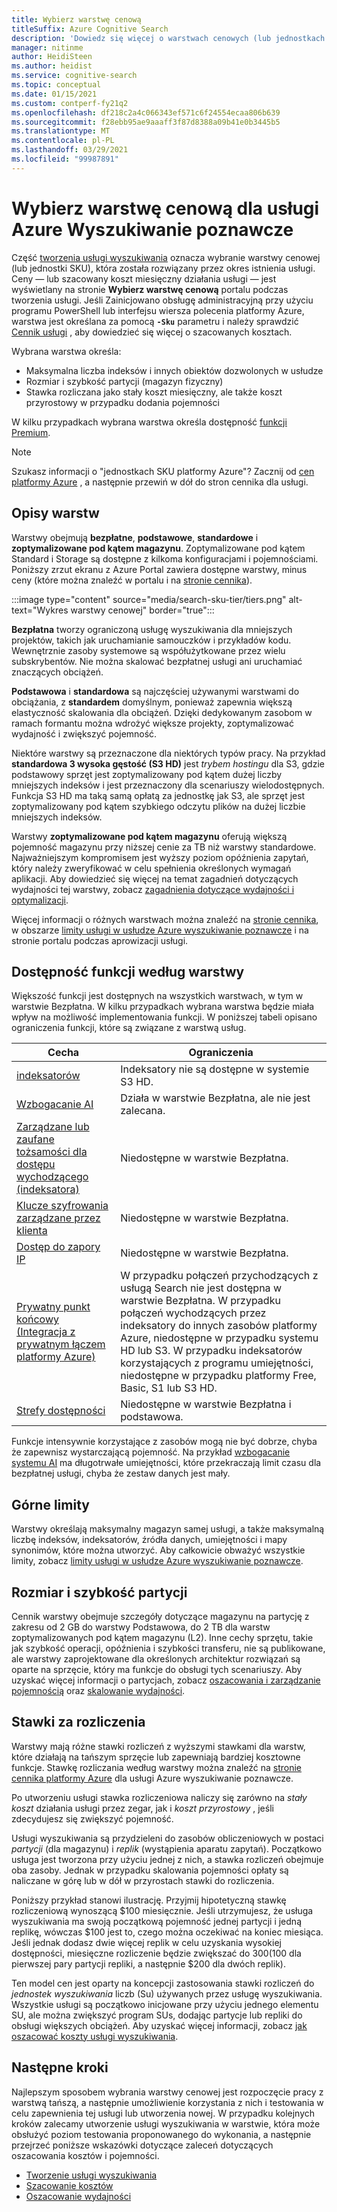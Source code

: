 ```yaml
---
title: Wybierz warstwę cenową
titleSuffix: Azure Cognitive Search
description: 'Dowiedz się więcej o warstwach cenowych (lub jednostkach SKU) dla usługi Azure Wyszukiwanie poznawcze. Usługa wyszukiwania może być obsługiwana w następujących warstwach: bezpłatna, podstawowa i standardowa. Standard jest dostępny w różnych konfiguracjach zasobów i poziomach pojemności.'
manager: nitinme
author: HeidiSteen
ms.author: heidist
ms.service: cognitive-search
ms.topic: conceptual
ms.date: 01/15/2021
ms.custom: contperf-fy21q2
ms.openlocfilehash: df218c2a4c066343ef571c6f24554ecaa806b639
ms.sourcegitcommit: f28ebb95ae9aaaff3f87d8388a09b41e0b3445b5
ms.translationtype: MT
ms.contentlocale: pl-PL
ms.lasthandoff: 03/29/2021
ms.locfileid: "99987891"
---
```

# <a name="choose-a-pricing-tier-for-azure-cognitive-search"></a>Wybierz warstwę cenową dla usługi Azure Wyszukiwanie poznawcze

Część [tworzenia usługi wyszukiwania](search-create-service-portal.md) oznacza wybranie warstwy cenowej (lub jednostki SKU), która została rozwiązany przez okres istnienia usługi. Ceny — lub szacowany koszt miesięczny działania usługi — jest wyświetlany na stronie **Wybierz warstwę cenową** portalu podczas tworzenia usługi. Jeśli Zainicjowano obsługę administracyjną przy użyciu programu PowerShell lub interfejsu wiersza polecenia platformy Azure, warstwa jest określana za pomocą **`-Sku`** parametru i należy sprawdzić [Cennik usługi](https://azure.microsoft.com/pricing/details/search/) , aby dowiedzieć się więcej o szacowanych kosztach.

Wybrana warstwa określa:

+ Maksymalna liczba indeksów i innych obiektów dozwolonych w usłudze
+ Rozmiar i szybkość partycji (magazyn fizyczny)
+ Stawka rozliczana jako stały koszt miesięczny, ale także koszt przyrostowy w przypadku dodania pojemności

W kilku przypadkach wybrana warstwa określa dostępność [funkcji Premium](#premium-features).

> [!NOTE]
> Szukasz informacji o "jednostkach SKU platformy Azure"? Zacznij od [cen platformy Azure](https://azure.microsoft.com/pricing/) , a następnie przewiń w dół do stron cennika dla usługi.

## <a name="tier-descriptions"></a>Opisy warstw

Warstwy obejmują **bezpłatne**, **podstawowe**, **standardowe** i **zoptymalizowane pod kątem magazynu**. Zoptymalizowane pod kątem Standard i Storage są dostępne z kilkoma konfiguracjami i pojemnościami. Poniższy zrzut ekranu z Azure Portal zawiera dostępne warstwy, minus ceny (które można znaleźć w portalu i na [stronie cennika](https://azure.microsoft.com/pricing/details/search/)). 

:::image type="content" source="media/search-sku-tier/tiers.png" alt-text="Wykres warstwy cenowej" border="true":::

**Bezpłatna** tworzy ograniczoną usługę wyszukiwania dla mniejszych projektów, takich jak uruchamianie samouczków i przykładów kodu. Wewnętrznie zasoby systemowe są współużytkowane przez wielu subskrybentów. Nie można skalować bezpłatnej usługi ani uruchamiać znaczących obciążeń.

**Podstawowa** i **standardowa** są najczęściej używanymi warstwami do obciążania, z **standardem** domyślnym, ponieważ zapewnia większą elastyczność skalowania dla obciążeń. Dzięki dedykowanym zasobom w ramach formantu można wdrożyć większe projekty, zoptymalizować wydajność i zwiększyć pojemność.

Niektóre warstwy są przeznaczone dla niektórych typów pracy. Na przykład **standardowa 3 wysoka gęstość (S3 HD)** jest *trybem hostingu* dla S3, gdzie podstawowy sprzęt jest zoptymalizowany pod kątem dużej liczby mniejszych indeksów i jest przeznaczony dla scenariuszy wielodostępnych. Funkcja S3 HD ma taką samą opłatą za jednostkę jak S3, ale sprzęt jest zoptymalizowany pod kątem szybkiego odczytu plików na dużej liczbie mniejszych indeksów.

Warstwy **zoptymalizowane pod kątem magazynu** oferują większą pojemność magazynu przy niższej cenie za TB niż warstwy standardowe. Najważniejszym kompromisem jest wyższy poziom opóźnienia zapytań, który należy zweryfikować w celu spełnienia określonych wymagań aplikacji. Aby dowiedzieć się więcej na temat zagadnień dotyczących wydajności tej warstwy, zobacz [zagadnienia dotyczące wydajności i optymalizacji](search-performance-optimization.md).

Więcej informacji o różnych warstwach można znaleźć na [stronie cennika](https://azure.microsoft.com/pricing/details/search/), w obszarze [limity usługi w usłudze Azure wyszukiwanie poznawcze](search-limits-quotas-capacity.md) i na stronie portalu podczas aprowizacji usługi.

<a name="premium-features"></a>

## <a name="feature-availability-by-tier"></a>Dostępność funkcji według warstwy

Większość funkcji jest dostępnych na wszystkich warstwach, w tym w warstwie Bezpłatna. W kilku przypadkach wybrana warstwa będzie miała wpływ na możliwość implementowania funkcji. W poniższej tabeli opisano ograniczenia funkcji, które są związane z warstwą usług.

| Cecha | Ograniczenia |
|---------|-------------|
| [indeksatorów](search-indexer-overview.md) | Indeksatory nie są dostępne w systemie S3 HD.  |
| [Wzbogacanie AI](search-security-manage-encryption-keys.md) | Działa w warstwie Bezpłatna, ale nie jest zalecana. |
| [Zarządzane lub zaufane tożsamości dla dostępu wychodzącego (indeksatora)](search-howto-managed-identities-data-sources.md) | Niedostępne w warstwie Bezpłatna.|
| [Klucze szyfrowania zarządzane przez klienta](search-security-manage-encryption-keys.md) | Niedostępne w warstwie Bezpłatna. |
| [Dostęp do zapory IP](service-configure-firewall.md) | Niedostępne w warstwie Bezpłatna. |
| [Prywatny punkt końcowy (Integracja z prywatnym łączem platformy Azure)](service-create-private-endpoint.md) | W przypadku połączeń przychodzących z usługą Search nie jest dostępna w warstwie Bezpłatna. W przypadku połączeń wychodzących przez indeksatory do innych zasobów platformy Azure, niedostępne w przypadku systemu HD lub S3. W przypadku indeksatorów korzystających z programu umiejętności, niedostępne w przypadku platformy Free, Basic, S1 lub S3 HD.| 
| [Strefy dostępności](search-performance-optimization.md) | Niedostępne w warstwie Bezpłatna i podstawowa. |

Funkcje intensywnie korzystające z zasobów mogą nie być dobrze, chyba że zapewnisz wystarczającą pojemność. Na przykład [wzbogacanie systemu AI](cognitive-search-concept-intro.md) ma długotrwałe umiejętności, które przekraczają limit czasu dla bezpłatnej usługi, chyba że zestaw danych jest mały.

## <a name="upper-limits"></a>Górne limity

Warstwy określają maksymalny magazyn samej usługi, a także maksymalną liczbę indeksów, indeksatorów, źródła danych, umiejętności i mapy synonimów, które można utworzyć. Aby całkowicie obważyć wszystkie limity, zobacz [limity usługi w usłudze Azure wyszukiwanie poznawcze](search-limits-quotas-capacity.md). 

## <a name="partition-size-and-speed"></a>Rozmiar i szybkość partycji

Cennik warstwy obejmuje szczegóły dotyczące magazynu na partycję z zakresu od 2 GB do warstwy Podstawowa, do 2 TB dla warstw zoptymalizowanych pod kątem magazynu (L2). Inne cechy sprzętu, takie jak szybkość operacji, opóźnienia i szybkości transferu, nie są publikowane, ale warstwy zaprojektowane dla określonych architektur rozwiązań są oparte na sprzęcie, który ma funkcje do obsługi tych scenariuszy. Aby uzyskać więcej informacji o partycjach, zobacz [oszacowania i zarządzanie pojemnością](search-capacity-planning.md) oraz [skalowanie wydajności](search-performance-optimization.md).

## <a name="billing-rates"></a>Stawki za rozliczenia

Warstwy mają różne stawki rozliczeń z wyższymi stawkami dla warstw, które działają na tańszym sprzęcie lub zapewniają bardziej kosztowne funkcje. Stawkę rozliczania według warstwy można znaleźć na [stronie cennika platformy Azure](https://azure.microsoft.com/pricing/details/search/) dla usługi Azure wyszukiwanie poznawcze.

Po utworzeniu usługi stawka rozliczeniowa naliczy się zarówno na *stały koszt* działania usługi przez zegar, jak i *koszt przyrostowy* , jeśli zdecydujesz się zwiększyć pojemność.

Usługi wyszukiwania są przydzieleni do zasobów obliczeniowych w postaci *partycji* (dla magazynu) i *replik* (wystąpienia aparatu zapytań). Początkowo usługa jest tworzona przy użyciu jednej z nich, a stawka rozliczeń obejmuje oba zasoby. Jednak w przypadku skalowania pojemności opłaty są naliczane w górę lub w dół w przyrostach stawki do rozliczenia.

Poniższy przykład stanowi ilustrację. Przyjmij hipotetyczną stawkę rozliczeniową wynoszącą $100 miesięcznie. Jeśli utrzymujesz, że usługa wyszukiwania ma swoją początkową pojemność jednej partycji i jedną replikę, wówczas $100 jest to, czego można oczekiwać na koniec miesiąca. Jeśli jednak dodasz dwie więcej replik w celu uzyskania wysokiej dostępności, miesięczne rozliczenie będzie zwiększać do $300 ($100 dla pierwszej pary partycji repliki, a następnie $200 dla dwóch replik).

Ten model cen jest oparty na koncepcji zastosowania stawki rozliczeń do *jednostek wyszukiwania* liczb (Su) używanych przez usługę wyszukiwania. Wszystkie usługi są początkowo inicjowane przy użyciu jednego elementu SU, ale można zwiększyć program SUs, dodając partycje lub repliki do obsługi większych obciążeń. Aby uzyskać więcej informacji, zobacz [jak oszacować koszty usługi wyszukiwania](search-sku-manage-costs.md).

## <a name="next-steps"></a>Następne kroki

Najlepszym sposobem wybrania warstwy cenowej jest rozpoczęcie pracy z warstwą tańszą, a następnie umożliwienie korzystania z nich i testowania w celu zapewnienia tej usługi lub utworzenia nowej. W przypadku kolejnych kroków zalecamy utworzenie usługi wyszukiwania w warstwie, która może obsłużyć poziom testowania proponowanego do wykonania, a następnie przejrzeć poniższe wskazówki dotyczące zaleceń dotyczących oszacowania kosztów i pojemności.

+ [Tworzenie usługi wyszukiwania](search-create-service-portal.md)
+ [Szacowanie kosztów](search-sku-manage-costs.md)
+ [Oszacowanie wydajności](search-sku-manage-costs.md)
